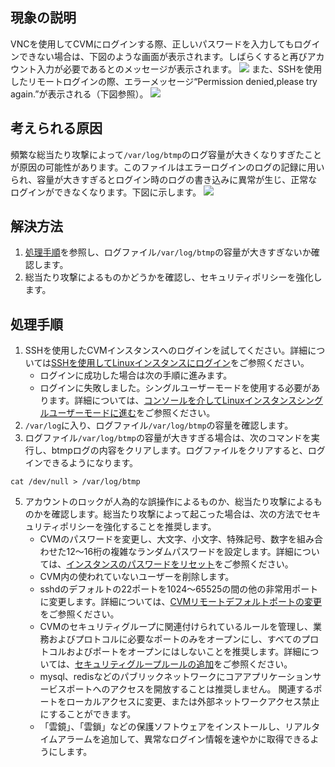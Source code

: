 ## 現象の説明
VNCを使用してCVMにログインする際、正しいパスワードを入力してもログインできない場合は、下図のような画面が表示されます。しばらくすると再びアカウント入力が必要であるとのメッセージが表示されます。
![](https://main.qcloudimg.com/raw/13b30f4ccfc97afd0e704e2e5c600047.png)
また、SSHを使用したリモートログインの際、エラーメッセージ“Permission denied,please try again.”が表示される（下図参照）。
![](https://main.qcloudimg.com/raw/db09e73d2a057fb8b297ffd31bf67b62.png)

## 考えられる原因
頻繁な総当たり攻撃によって`/var/log/btmp`のログ容量が大きくなりすぎたことが原因の可能性があります。このファイルはエラーログインのログの記録に用いられ、容量が大きすぎるとログイン時のログの書き込みに異常が生じ、正常なログインができなくなります。下図に示します。
![](https://main.qcloudimg.com/raw/c19f9e57a67ce6b1ed30cee22af9964c.png)

## 解決方法
1. [処理手順](#ProcessingSteps)を参照し、ログファイル`/var/log/btmp`の容量が大きすぎないか確認します。
2. 総当たり攻撃によるものかどうかを確認し、セキュリティポリシーを強化します。

## 処理手順[](id:ProcessingSteps)
1. SSHを使用したCVMインスタンスへのログインを試してください。詳細については[SSHを使用してLinuxインスタンスにログイン](https://intl.cloud.tencent.com/document/product/213/32501)をご参照ください。
	- ログインに成功した場合は次の手順に進みます。
	- ログインに失敗しました。シングルユーザーモードを使用する必要があります。詳細については、[コンソールを介してLinuxインスタンスシングルユーザーモードに進む](https://intl.cloud.tencent.com/document/product/213/34819)をご参照ください。
2. `/var/log`に入り、ログファイル`/var/log/btmp`の容量を確認します。
3. ログファイル`/var/log/btmp`の容量が大きすぎる場合は、次のコマンドを実行し、btmpログの内容をクリアします。ログファイルをクリアすると、ログインできるようになります。
```
cat /dev/null > /var/log/btmp
```
5. アカウントのロックが人為的な誤操作によるものか、総当たり攻撃によるものかを確認します。総当たり攻撃によって起こった場合は、次の方法でセキュリティポリシーを強化することを推奨します。
	- CVMのパスワードを変更し、大文字、小文字、特殊記号、数字を組み合わせた12～16桁の複雑なランダムパスワードを設定します。詳細については、[インスタンスのパスワードをリセット](https://intl.cloud.tencent.com/document/product/213/16566)をご参照ください。
	- CVM内の使われていないユーザーを削除します。
	- sshdのデフォルトの22ポートを1024～65525の間の他の非常用ポートに変更します。詳細については、[CVMリモートデフォルトポートの変更](https://intl.cloud.tencent.com/document/product/213/35376)をご参照ください。
	- CVMのセキュリティグループに関連付けられているルールを管理し、業務およびプロトコルに必要なポートのみをオープンにし、すべてのプロトコルおよびポートをオープンにはしないことを推奨します。詳細については、[セキュリティグループルールの追加](https://intl.cloud.tencent.com/document/product/213/34272)をご参照ください。
	- mysql、redisなどのパブリックネットワークにコアアプリケーションサービスポートへのアクセスを開放することは推奨しません。 関連するポートをローカルアクセスに変更、または外部ネットワークアクセス禁止にすることができます。
	- 「雲鏡」、「雲鎖」などの保護ソフトウェアをインストールし、リアルタイムアラームを追加して、異常なログイン情報を速やかに取得できるようにします。
